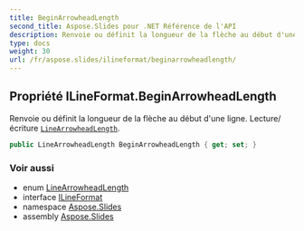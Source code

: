 ```yaml
---
title: BeginArrowheadLength
second_title: Aspose.Slides pour .NET Référence de l'API
description: Renvoie ou définit la longueur de la flèche au début d'une ligne. Lecture/écriture LineArrowheadLengthaspose.slides/linearrowheadlength.
type: docs
weight: 30
url: /fr/aspose.slides/ilineformat/beginarrowheadlength/
---
```


## Propriété ILineFormat.BeginArrowheadLength

Renvoie ou définit la longueur de la flèche au début d'une ligne. Lecture/écriture [`LineArrowheadLength`](../../linearrowheadlength).

```csharp
public LineArrowheadLength BeginArrowheadLength { get; set; }
```

### Voir aussi

* enum [LineArrowheadLength](../../linearrowheadlength)
* interface [ILineFormat](../../ilineformat)
* namespace [Aspose.Slides](../../ilineformat)
* assembly [Aspose.Slides](../../../)

<!-- DO NOT EDIT: généré par xmldocmd pour Aspose.Slides.dll -->